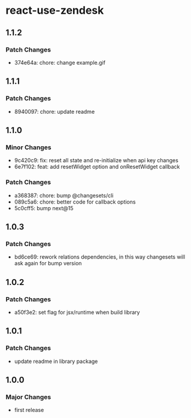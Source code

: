# react-use-zendesk

## 1.1.2

### Patch Changes

- 374e64a: chore: change example.gif

## 1.1.1

### Patch Changes

- 8940097: chore: update readme

## 1.1.0

### Minor Changes

- 9c420c9: fix: reset all state and re-initialize when api key changes
- 6e7f102: feat: add resetWidget option and onResetWidget callback

### Patch Changes

- a368387: chore: bump @changesets/cli
- 089c5a6: chore: better code for callback options
- 5c0cff5: bump next@15

## 1.0.3

### Patch Changes

- bd6ce69: rework relations dependencies, in this way changesets will ask again for bump version

## 1.0.2

### Patch Changes

- a50f3e2: set flag for jsx/runtime when build library

## 1.0.1

### Patch Changes

- update readme in library package

## 1.0.0

### Major Changes

- first release
